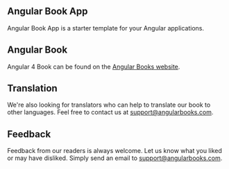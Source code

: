 ## Angular Book App

Angular Book App is a starter template for your Angular applications. 

## Angular Book

Angular 4 Book can be found on the [Angular Books website](https://angularbooks.com).

## Translation

We're also looking for translators who can help to translate our book to other languages. Feel free to contact us at support@angularbooks.com.

## Feedback

Feedback from our readers is always welcome. Let us know what you liked or may have disliked. Simply send an email to support@angularbooks.com.
